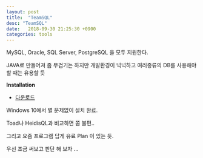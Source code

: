 ```yaml
---
layout: post
title:  "TeamSQL"
desc: "TeamSQL"
date:   2018-09-30 21:25:30 +0900
categories: tools
---
```


MySQL, Oracle, SQL Server, PostgreSQL 을 모두 지원한다.

JAVA로 만들어져 좀 무겁기는 하지만 개발환경이 넉넉하고 여러종류의 DB를 사용해야 할 때는 유용할 듯


**Installation**

* [다운로드](https://jekyllrb.com/docs/step-by-step/08-blogging/)

Windows 10에서 별 문제없이 설치 완료. 

Toad나 HeidisQL과 비교하면 쫌 불편.. 

그리고 요즘 프로그램 답게 유료 Plan 이 있는 듯. 

우선 조금 써보고 판단 해 보자 ... 


